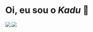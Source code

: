 # **Oi, eu sou o *Kadu*** 🐧
<a href="https://github.com/anuraghazra/github-readme-stats">
  <img align="center" src="https://github-readme-stats.vercel.app/api?username=kaduh15&theme=tokyonight&hide=c&count_private=true)" />
<a href="https://github.com/anuraghazra/convoychat">
  <img align="center" src="https://camo.githubusercontent.com/f132da1a5326fbd2f7fc0b8a9bd1bf29daadc4816fc5aa9a42de03d7e39d6358/68747470733a2f2f6769746875622d726561646d652d73746174732e76657263656c2e6170702f6170692f746f702d6c616e67732f3f757365726e616d653d6b616475683135266c61796f75743d636f6d70616374267468656d653d746f6b796f6e6967687426686964653d632c706f7765727368656c6c2c7368656c6c29" data-canonical-src="https://github-readme-stats.vercel.app/api/top-langs/?username=kaduh15&amp;layout=compact&amp;theme=tokyonight&amp;hide=c,powershell,shell)" style="max-width: 100%;">
</a>
